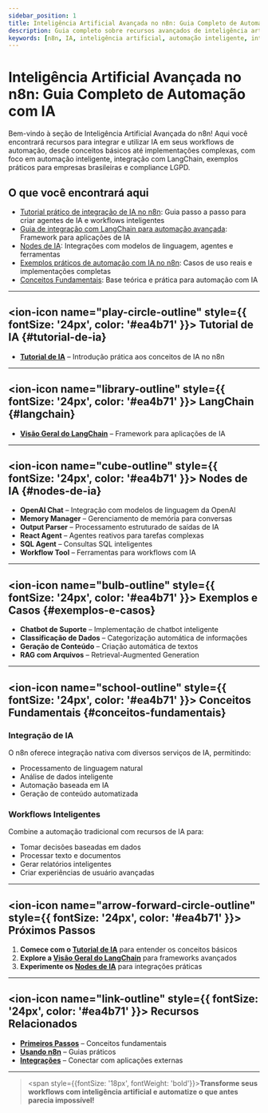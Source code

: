 ```yaml
---
sidebar_position: 1
title: Inteligência Artificial Avançada no n8n: Guia Completo de Automação com IA
description: Guia completo sobre recursos avançados de inteligência artificial no n8n, incluindo integração com LangChain, exemplos práticos, workflows inteligentes e automação para empresas brasileiras.
keywords: [n8n, IA, inteligência artificial, automação inteligente, integração IA n8n, workflows avançados, casos de uso IA Brasil, langchain, openai, exemplos práticos, automação empresarial]
---
```


# Inteligência Artificial Avançada no n8n: Guia Completo de Automação com IA

Bem-vindo à seção de Inteligência Artificial Avançada do n8n! Aqui você encontrará recursos para integrar e utilizar IA em seus workflows de automação, desde conceitos básicos até implementações complexas, com foco em automação inteligente, integração com LangChain, exemplos práticos para empresas brasileiras e compliance LGPD.

## O que você encontrará aqui

- [Tutorial prático de integração de IA no n8n](./tutorial-ai): Guia passo a passo para criar agentes de IA e workflows inteligentes
- [Guia de integração com LangChain para automação avançada](./langchain-overview): Framework para aplicações de IA
- [Nodes de IA](./nodes-ia): Integrações com modelos de linguagem, agentes e ferramentas
- [Exemplos práticos de automação com IA no n8n](./exemplos-casos): Casos de uso reais e implementações completas
- [Conceitos Fundamentais](#conceitos-fundamentais): Base teórica e prática para automação com IA

---

## <ion-icon name="play-circle-outline" style={{ fontSize: '24px', color: '#ea4b71' }}></ion-icon> Tutorial de IA {#tutorial-de-ia}

- **[Tutorial de IA](./tutorial-ai)** – Introdução prática aos conceitos de IA no n8n

---

## <ion-icon name="library-outline" style={{ fontSize: '24px', color: '#ea4b71' }}></ion-icon> LangChain {#langchain}

- **[Visão Geral do LangChain](./langchain-overview)** – Framework para aplicações de IA

---

## <ion-icon name="cube-outline" style={{ fontSize: '24px', color: '#ea4b71' }}></ion-icon> Nodes de IA {#nodes-de-ia}

- **OpenAI Chat** – Integração com modelos de linguagem da OpenAI
- **Memory Manager** – Gerenciamento de memória para conversas
- **Output Parser** – Processamento estruturado de saídas de IA
- **React Agent** – Agentes reativos para tarefas complexas
- **SQL Agent** – Consultas SQL inteligentes
- **Workflow Tool** – Ferramentas para workflows com IA

---

## <ion-icon name="bulb-outline" style={{ fontSize: '24px', color: '#ea4b71' }}></ion-icon> Exemplos e Casos {#exemplos-e-casos}

- **Chatbot de Suporte** – Implementação de chatbot inteligente
- **Classificação de Dados** – Categorização automática de informações
- **Geração de Conteúdo** – Criação automática de textos
- **RAG com Arquivos** – Retrieval-Augmented Generation

---

## <ion-icon name="school-outline" style={{ fontSize: '24px', color: '#ea4b71' }}></ion-icon> Conceitos Fundamentais {#conceitos-fundamentais}

### Integração de IA

O n8n oferece integração nativa com diversos serviços de IA, permitindo:

- Processamento de linguagem natural
- Análise de dados inteligente
- Automação baseada em IA
- Geração de conteúdo automatizada

### Workflows Inteligentes

Combine a automação tradicional com recursos de IA para:

- Tomar decisões baseadas em dados
- Processar texto e documentos
- Gerar relatórios inteligentes
- Criar experiências de usuário avançadas

---

## <ion-icon name="arrow-forward-circle-outline" style={{ fontSize: '24px', color: '#ea4b71' }}></ion-icon> Próximos Passos

1. **Comece com o [Tutorial de IA](./tutorial-ai)** para entender os conceitos básicos
2. **Explore a [Visão Geral do LangChain](./langchain-overview)** para frameworks avançados
3. **Experimente os [Nodes de IA](./nodes-ia/)** para integrações práticas

---

## <ion-icon name="link-outline" style={{ fontSize: '24px', color: '#ea4b71' }}></ion-icon> Recursos Relacionados

- **[Primeiros Passos](../primeiros-passos/guia-instalacao)** – Conceitos fundamentais
- **[Usando n8n](../usando-n8n)** – Guias práticos
- **[Integrações](../integracoes)** – Conectar com aplicações externas

---

> <span style={{fontSize: '18px', fontWeight: 'bold'}}>**Transforme seus workflows com inteligência artificial e automatize o que antes parecia impossível!**</span>
